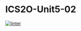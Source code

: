 # ICS2O-Unit5-02
[![linter](https://github.com/Hashir14/ICS2O-Unit5-02/workflows/linter/badge.svg)](https://github.com/marketplace/actions/super-linter)
